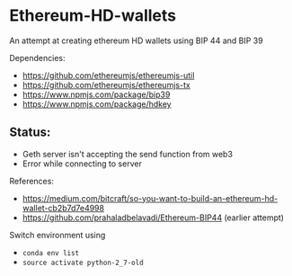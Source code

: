 # Ethereum-HD-wallets
An attempt at creating ethereum HD wallets using BIP 44 and BIP 39

Dependencies:
- https://github.com/ethereumjs/ethereumjs-util
- https://github.com/ethereumjs/ethereumjs-tx
- https://www.npmjs.com/package/bip39
- https://www.npmjs.com/package/hdkey

## Status:
- Geth server isn't accepting the send function from web3
- Error while connecting to server


References:
- https://medium.com/bitcraft/so-you-want-to-build-an-ethereum-hd-wallet-cb2b7d7e4998
- https://github.com/prahaladbelavadi/Ethereum-BIP44 (earlier attempt)

Switch environment using
- `conda env list`
- `source activate python-2_7-old`
